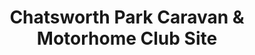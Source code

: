 ---
title: "Chatsworth Park Caravan & Motorhome Club Site"
url: /bakewell/chatsworth-park-caravan-und-motorhome-club-site/
shop: Allgemein
---